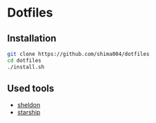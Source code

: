 # Dotfiles

## Installation

```bash
git clone https://github.com/shima004/dotfiles
cd dotfiles
./install.sh
```
## Used tools
- [sheldon](https://github.com/rossmacarthur/sheldon)
- [starship](https://starship.rs/)
